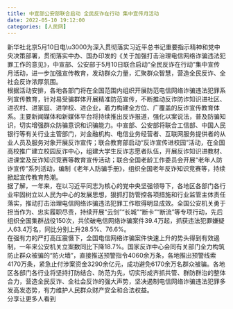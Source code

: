 ```yaml
---
title: 中宣部公安部联合启动 全民反诈在行动 集中宣传月活动
date: 2022-05-10 19:12:00
categories: [人民网]
---
```

新华社北京5月10日电\u3000为深入贯彻落实习近平总书记重要指示精神和党中央决策部署，贯彻落实中办、国办印发的《关于加强打击治理电信网络诈骗违法犯罪工作的意见》，中宣部、公安部于5月10日联合启动“全民反诈在行动”集中宣传月活动，进一步加强宣传教育，发动群众力量，汇聚群众智慧，营造全民反诈、全社会反诈浓厚氛围。  
根据活动安排，各地各部门将在全国范围内组织开展防范电信网络诈骗违法犯罪系列宣传教育，针对易受骗群体开展精准防范宣传，不断推动反诈防诈知识进社区、进农村、进家庭、进学校、进企业，着力构建全方位、广覆盖的反诈宣传教育体系。主要新闻媒体和新媒体平台将持续推出反诈报道，强化以案说法，普及防骗知识，切实增强群众防骗意识和识骗能力。中宣部、公安部将联合工信部、中国人民银行等有关行业主管部门，对金融机构、电信业务经营者、互联网服务提供者的从业人员及服务对象开展反诈宣传；联合教育部启动“反诈宣传进校园”活动，在全国高校推广建立校园反诈中心，组建大学生反诈志愿者队伍，开展反诈知识进教材、进课堂及反诈知识竞赛等教育宣传活动；联合全国老龄工作委员会开展“老年人防诈宣传”系列活动，编制《老年人防骗手册》，组织全国老年反诈知识竞赛等，持续掀起宣传教育热潮。  
据了解，一年来，在以习近平同志为核心的党中央坚强领导下，各地区各部门各行业牢固树立以人民为中心的发展思想，狠抓打防管控各项措施和行业监管主体责任落实，推动打击治理电信网络诈骗违法犯罪工作取得明显成效。全国公安机关勇于担当作为、忠实履职尽责，持续开展“云剑”“长城”“断卡”“断流”等专项行动，先后组织全国集群战役150次，共侦破电信网络诈骗案件39.4万起，抓获违法犯罪嫌疑人63.4万名，同比分别上升28.5%、76.6%。  
在强有力的严打高压震慑下，全国电信网络诈骗案件快速上升的势头得到有效遏制，一年来公安机关立案数同比下降18.7%。国家反诈中心会同有关部门全力构筑防止群众被骗的“防火墙”，直接推送预警指令4060余万条，各地推出预警线索4170万条，紧急止付涉案资金3290余亿元，成功避免6170余万名群众被骗。各地区各部门各行业将坚持打防结合、防范为先，切实形成齐抓共管、群防群治的整体合力，营造全民反诈、全社会反诈的强大声势，坚决遏制电信网络诈骗违法犯罪多发高发态势，有力维护人民群众财产安全和合法权益。  
分享让更多人看到  
